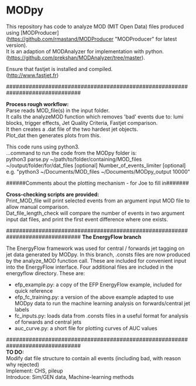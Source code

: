 # MODpy
This repository has code to analyze MOD (MIT Open Data) files produced using [MODProducer]    
(https://github.com/rmastand/MODProducer "MODProducer" for latest version).    
It is an adaption of MODAnalyzer for implementation with python.    
(https://github.com/prekshan/MODAnalyzer/tree/master).  

Ensure that fastjet is installed and compiled.   
(http://www.fastjet.fr)   

###############################################################################  

<b>Process rough workflow:</b>   
Parse reads MOD_file(s) in the input folder.   
It calls the analyzeMOD function which removes 'bad' events due to: lumi blocks, trigger effects, Jet Quality Criteria, Fastjet comparison.   
It then creates a .dat file of the two hardest jet objects.  
Plot_dat then generates plots from this.   

This code runs using python3.   
...command to run the code from the MODpy folder is:  
python3 parse.py ~/path/to/folder/containing/MOD_files ~/output/folder/for/dat_files [optional] Number_of_events_limiter [optional]  
e.g. "python3 ~/Documents/MOD_files ~/Documents/MODpy_output 10000"   

######Comments about the plotting mechanism - for Joe to fill in#######   

<b>Cross-checking scripts are provided:</b>   
Print_MOD_file will print selected events from an argument input MOD file to allow manual comparison.  
Dat_file_length_check will compare the number of events in two argument input dat files, and print the first event difference where one exists.   

###############################################################################
<b>The EnergyFlow branch</b>

The EnergyFlow framework was used for central / forwards jet tagging on jet data generated by MODpy. In this branch, .consts files are now produced by the analyze_MOD function call. These are included for convenient input into the EnergyFlow interface. Four additional files are included in the energyflow directory. These are:
- efp_example.py: a copy of the EFP EnergyFlow example, included for quick reference
- efp_fc_training.py: a version of the above example adapted to use MODpy data to run the machine learning analysis on forwards/central jet labels
- fc_inputs.py: loads data from .consts files in a useful format for analysis of forwards and central jets
- auc_curve.py: a short file for plotting curves of AUC values

###############################################################################  
<b>TO DO:</b>   
Modify dat file structure to contain all events (including bad, with reason why rejected)   
Implement: CHS, pileup   
Introduce: Sim/GEN data, Machine-learning methods    